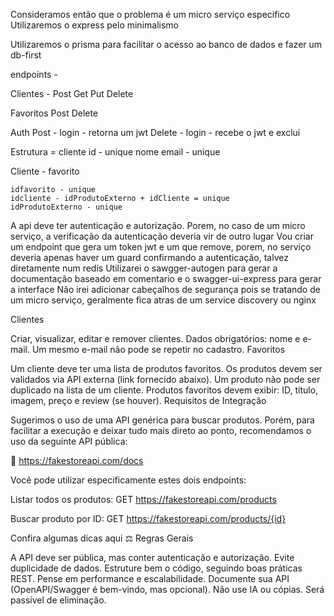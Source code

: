 Consideramos então que o problema é um micro serviço especifico
Utilizaremos o express pelo minimalismo

Utilizaremos o prisma para facilitar o acesso ao banco de dados e fazer um db-first

endpoints - 

  Clientes - 
    Post
    Get
    Put
    Delete

  Favoritos
    Post
    Delete

  Auth
    Post - login - retorna um jwt
    Delete - login - recebe o jwt e exclui

Estrutura = 
  cliente
    id - unique
    nome
    email - unique

  Cliente - favorito

    idfavorito - unique
    idcliente - idProdutoExterno + idCliente = unique
    idProdutoExterno - unique


A api deve ter autenticação e autorização. Porem, no caso de um micro serviço, a verificação da autenticação deveria vir de outro lugar
Vou criar um endpoint que gera um token jwt e um que remove, porem, no serviço deveria apenas haver um guard confirmando a autenticação, talvez diretamente num redis
Utilizarei o sawgger-autogen para gerar a documentação baseado em comentario e o swagger-ui-express para gerar a interface
Não irei adicionar cabeçalhos de segurança pois se tratando de um micro serviço, geralmente fica atras de um service discovery ou nginx



Clientes

Criar, visualizar, editar e remover clientes.
Dados obrigatórios: nome e e-mail.
Um mesmo e-mail não pode se repetir no cadastro.
Favoritos

Um cliente deve ter uma lista de produtos favoritos.
Os produtos devem ser validados via API externa (link fornecido abaixo).
Um produto não pode ser duplicado na lista de um cliente.
Produtos favoritos devem exibir: ID, título, imagem, preço e review (se houver).
Requisitos de Integração

 Sugerimos o uso de uma API genérica para buscar produtos. Porém, para facilitar a execução e deixar tudo mais direto ao ponto, recomendamos o uso da seguinte API pública:

🔗 https://fakestoreapi.com/docs

Você pode utilizar especificamente estes dois endpoints:

Listar todos os produtos:
GET https://fakestoreapi.com/products

Buscar produto por ID:
GET https://fakestoreapi.com/products/{id}

Confira algumas dicas aqui
⚖️ Regras Gerais

A API deve ser pública, mas conter autenticação e autorização.
Evite duplicidade de dados.
Estruture bem o código, seguindo boas práticas REST.
Pense em performance e escalabilidade.
Documente sua API (OpenAPI/Swagger é bem-vindo, mas opcional).
Não use IA ou cópias. Será passível de eliminação.
